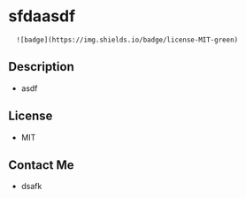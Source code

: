 # sfdaasdf

  
  
      ![badge](https://img.shields.io/badge/license-MIT-green)
   
 

## Description 

  * asdf


## License

  * MIT

## Contact Me

  * dsafk
